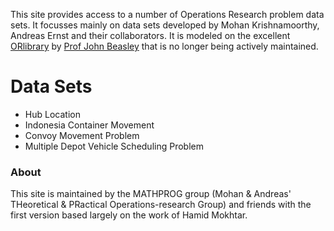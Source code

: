 
This site provides access to a number of Operations Research problem data sets. It focusses mainly on data sets developed by Mohan Krishnamoorthy, Andreas Ernst and their collaborators. It is modeled on the excellent [ORlibrary](http://people.brunel.ac.uk/~mastjjb/jeb/info.html) by [Prof John Beasley](http://people.brunel.ac.uk/~mastjjb/jeb/jeb.html) that is no longer being actively maintained. 

# Data Sets

* Hub Location
* Indonesia Container Movement
* Convoy Movement Problem
* Multiple Depot Vehicle Scheduling Problem





### About

This site is maintained by the MATHPROG group (Mohan & Andreas' THeoretical & PRactical Operations-research Group) and friends with the first version based largely on the work of Hamid Mokhtar.


